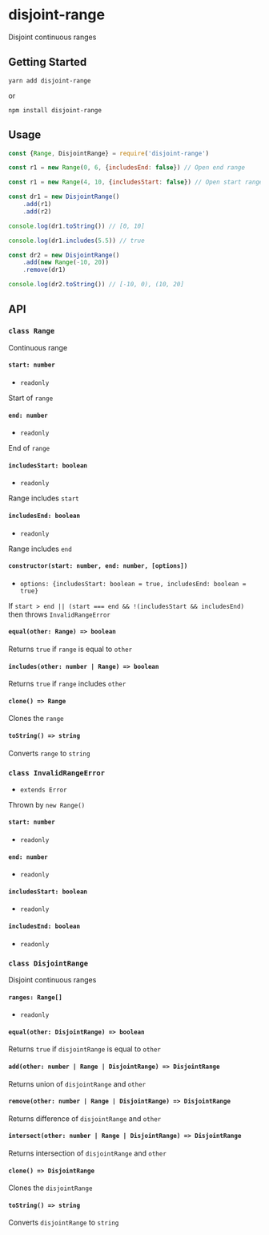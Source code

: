 # disjoint-range
Disjoint continuous ranges

## Getting Started

```
yarn add disjoint-range
```

or

```
npm install disjoint-range
```

## Usage
```js
const {Range, DisjointRange} = require('disjoint-range')

const r1 = new Range(0, 6, {includesEnd: false}) // Open end range

const r1 = new Range(4, 10, {includesStart: false}) // Open start range

const dr1 = new DisjointRange()
    .add(r1)
    .add(r2)

console.log(dr1.toString()) // [0, 10]

console.log(dr1.includes(5.5)) // true

const dr2 = new DisjointRange()
    .add(new Range(-10, 20))
    .remove(dr1)

console.log(dr2.toString()) // [-10, 0), (10, 20]
```

## API

### `class Range`
Continuous range

#### `start: number`
* `readonly`

Start of `range`

#### `end: number`
* `readonly`

End of `range`

#### `includesStart: boolean`
* `readonly`

Range includes `start`

#### `includesEnd: boolean`
* `readonly`

Range includes `end`

#### `constructor(start: number, end: number, [options])`
* `options: {includesStart: boolean = true, includesEnd: boolean = true}`

If `start > end || (start === end && !(includesStart && includesEnd)` then
throws `InvalidRangeError`

#### `equal(other: Range) => boolean`
Returns `true` if `range` is equal to `other`

#### `includes(other: number | Range) => boolean`
Returns `true` if `range` includes `other`

#### `clone() => Range`
Clones the `range`

#### `toString() => string`
Converts `range` to `string`

### `class InvalidRangeError`
* `extends Error`

Thrown by `new Range()`

#### `start: number`
* `readonly`

#### `end: number`
* `readonly`

#### `includesStart: boolean`
* `readonly`

#### `includesEnd: boolean`
* `readonly`

### `class DisjointRange`
Disjoint continuous ranges

#### `ranges: Range[]`
* `readonly`

#### `equal(other: DisjointRange) => boolean`
Returns `true` if `disjointRange` is equal to `other`

#### `add(other: number | Range | DisjointRange) => DisjointRange`
Returns union of `disjointRange` and `other`

#### `remove(other: number | Range | DisjointRange) => DisjointRange`
Returns difference of `disjointRange` and `other`

#### `intersect(other: number | Range | DisjointRange) => DisjointRange`
Returns intersection of `disjointRange` and `other`

#### `clone() => DisjointRange`
Clones the `disjointRange`

#### `toString() => string`
Converts `disjointRange` to `string`